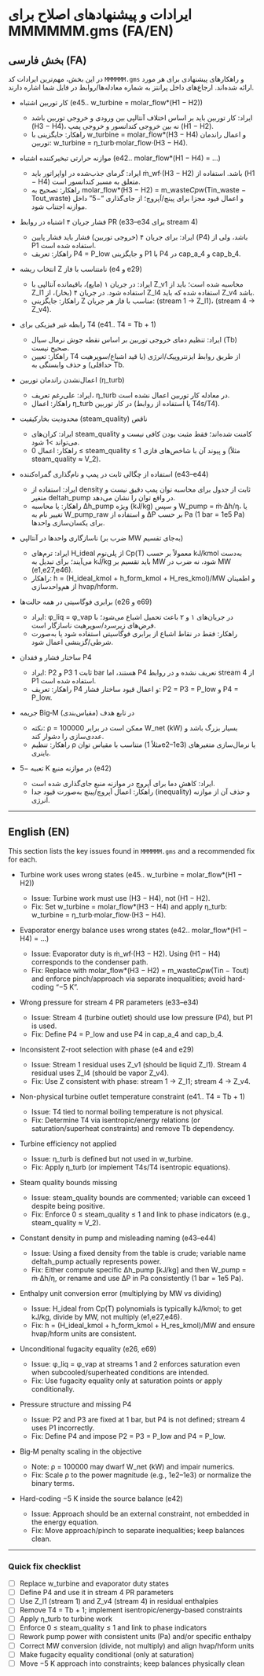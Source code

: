 # ایرادات و پیشنهادهای اصلاح برای MMMMMM.gms (FA/EN)

## بخش فارسی (FA)

در این بخش، مهم‌ترین ایرادات کد `MMMMMM.gms` و راهکارهای پیشنهادی برای هر مورد ارائه شده‌اند. ارجاع‌های داخل پرانتز به شماره معادله‌ها/روابط در فایل شما اشاره دارند.

- کار توربین اشتباه (e45.. w_turbine = molar_flow*(H1 − H2))
  - ایراد: کار توربین باید بر اساس اختلاف آنتالپی بین ورودی و خروجی توربین باشد (H3 − H4)، نه بین خروجی کندانسور و خروجی پمپ (H1 − H2).
  - راهکار: جایگزینی با w_turbine = molar_flow*(H3 − H4) و اعمال راندمان توربین: w_turbine = η_turb·molar_flow·(H3 − H4).

- موازنه حرارتی تبخیرکننده اشتباه (e42.. molar_flow*(H1 − H4) = ...)
  - ایراد: گرمای جذب‌شده در اواپراتور باید ṁ_wf·(H3 − H2) باشد. استفاده از (H1 − H4) متعلق به مسیر کندانسور است.
  - راهکار: تصحیح به molar_flow*(H3 − H2) = m_waste*Cpw*(Tin_waste − Tout_waste) و اعمال قیود مجزا برای پینچ/اَپروچ؛ از جای‌گذاری “−5” داخل موازنه اجتناب شود.

- فشار جریان ۴ اشتباه در روابط PR (e33–e34 برای stream 4)
  - ایراد: برای جریان ۴ (خروجی توربین) فشار باید فشار پایین (P4) باشد، ولی از P1 استفاده شده است.
  - راهکار: تعریف P4 = P_low و جایگزینی P1 با P4 در cap_a_4 و cap_b_4.

- انتخاب ریشه Z نامتناسب با فاز (e4 و e29)
  - ایراد: در جریان ۱ (مایع)، باقیمانده آنتالپی با Z_v1 محاسبه شده است؛ باید از Z_l1 استفاده شود. در جریان ۴ (بخار)، از Z_l4 استفاده شده که باید Z_v4 باشد.
  - راهکار: جایگزینی Z مناسب با فاز هر جریان: (stream 1 → Z_l1)، (stream 4 → Z_v4).

- رابطه غیر فیزیکی برای T4 (e41.. T4 = Tb + 1)
  - ایراد: تنظیم دمای خروجی توربین بر اساس نقطه جوش نرمال سیال (Tb) صحیح نیست.
  - راهکار: تعیین T4 از طریق روابط ایزنتروپیک/انرژی (یا قید اشباع/سوپرهیت حداقلی) و حذف وابستگی به Tb.

- اعمال‌نشدن راندمان توربین (η_turb)
  - ایراد: علی‌رغم تعریف، η_turb در معادله کار توربین اعمال نشده است.
  - راهکار: اعمال η_turb در کار توربین (یا استفاده از روابط T4s/T4).

- محدودیت بخارکیفیت (steam_quality) ناقص
  - ایراد: کران‌های steam_quality کامنت شده‌اند؛ فقط مثبت بودن کافی نیست و می‌تواند >1 شود.
  - راهکار: اعمال 0 ≤ steam_quality ≤ 1 و پیوند آن با شاخص‌های فازی (مثلاً steam_quality ≈ V_2).

- استفاده از چگالی ثابت در پمپ و نام‌گذاری گمراه‌کننده (e43–e44)
  - ایراد: استفاده از density ثابت از جدول برای محاسبه توان پمپ دقیق نیست و متغیر deltah_pump در واقع توان را نشان می‌دهد.
  - راهکار: یا محاسبه Δh_pump ویژه (kJ/kg) و سپس W_pump = ṁ·Δh/η، یا تغییر نام به W_pump_raw و استفاده از ΔP بر حسب Pa (1 bar = 1e5 Pa) برای یکسان‌سازی واحدها.

- ناسازگاری واحدها در آنتالپی (ضرب بر MW به‌جای تقسیم)
  - ایراد: ترم‌های H_ideal از پلی‌نوم Cp(T) معمولاً بر حسب kJ/kmol به‌دست می‌آیند؛ برای تبدیل به kJ/kg باید تقسیم بر MW شود، نه ضرب در MW (e1,e27,e46).
  - راهکار: h = (H_ideal_kmol + h_form_kmol + H_res_kmol)/MW و اطمینان از هم‌واحدسازی hvap/hform.

- برابری فوگاسیتی در همه حالت‌ها (e26 و e69)
  - ایراد: φ_liq = φ_vap در جریان‌های ۱ و ۲ باعث تحمیل اشباع می‌شود؛ با فرض‌های زیرسرد/سوپرهیت ناسازگار است.
  - راهکار: فقط در نقاط اشباع از برابری فوگاسیتی استفاده شود یا به‌صورت شرطی/گزینشی اعمال شود.

- ساختار فشار و فقدان P4
  - ایراد: P2 و P3 ثابت 1 bar هستند، اما P4 تعریف نشده و در روابط stream 4 از P1 استفاده شده است.
  - راهکار: تعریف P4 و اعمال قیود ساختار فشار: P2 = P3 = P_low و P4 = P_low.

- جریمه Big‑M در تابع هدف (مقیاس‌بندی)
  - نکته: ρ = 100000 ممکن است در برابر W_net (kW) بسیار بزرگ باشد و عددی‌سازی را دشوار کند.
  - راهکار: تنظیم ρ متناسب با مقیاس توان (مثلاً 1e2–1e3) یا نرمال‌سازی متغیرهای باینری.

- تعبیه −5 K در موازنه منبع (e42)
  - ایراد: کاهش دما برای اَپروچ در موازنه منبع جای‌گذاری شده است.
  - راهکار: اعمال اَپروچ/پینچ به‌صورت قیود جدا (inequality) و حذف آن از موازنه انرژی.

---

## English (EN)

This section lists the key issues found in `MMMMMM.gms` and a recommended fix for each.

- Turbine work uses wrong states (e45.. w_turbine = molar_flow*(H1 − H2))
  - Issue: Turbine work must use (H3 − H4), not (H1 − H2).
  - Fix: Set w_turbine = molar_flow*(H3 − H4) and apply η_turb: w_turbine = η_turb·molar_flow·(H3 − H4).

- Evaporator energy balance uses wrong states (e42.. molar_flow*(H1 − H4) = ...)
  - Issue: Evaporator duty is ṁ_wf·(H3 − H2). Using (H1 − H4) corresponds to the condenser path.
  - Fix: Replace with molar_flow*(H3 − H2) = m_waste*Cpw*(Tin − Tout) and enforce pinch/approach via separate inequalities; avoid hard-coding “−5 K”.

- Wrong pressure for stream 4 PR parameters (e33–e34)
  - Issue: Stream 4 (turbine outlet) should use low pressure (P4), but P1 is used.
  - Fix: Define P4 = P_low and use P4 in cap_a_4 and cap_b_4.

- Inconsistent Z-root selection with phase (e4 and e29)
  - Issue: Stream 1 residual uses Z_v1 (should be liquid Z_l1). Stream 4 residual uses Z_l4 (should be vapor Z_v4).
  - Fix: Use Z consistent with phase: stream 1 → Z_l1; stream 4 → Z_v4.

- Non-physical turbine outlet temperature constraint (e41.. T4 = Tb + 1)
  - Issue: T4 tied to normal boiling temperature is not physical.
  - Fix: Determine T4 via isentropic/energy relations (or saturation/superheat constraints) and remove Tb dependency.

- Turbine efficiency not applied
  - Issue: η_turb is defined but not used in w_turbine.
  - Fix: Apply η_turb (or implement T4s/T4 isentropic equations).

- Steam quality bounds missing
  - Issue: steam_quality bounds are commented; variable can exceed 1 despite being positive.
  - Fix: Enforce 0 ≤ steam_quality ≤ 1 and link to phase indicators (e.g., steam_quality ≈ V_2).

- Constant density in pump and misleading naming (e43–e44)
  - Issue: Using a fixed density from the table is crude; variable name deltah_pump actually represents power.
  - Fix: Either compute specific Δh_pump [kJ/kg] and then W_pump = ṁ·Δh/η, or rename and use ΔP in Pa consistently (1 bar = 1e5 Pa).

- Enthalpy unit conversion error (multiplying by MW vs dividing)
  - Issue: H_ideal from Cp(T) polynomials is typically kJ/kmol; to get kJ/kg, divide by MW, not multiply (e1,e27,e46).
  - Fix: h = (H_ideal_kmol + h_form_kmol + H_res_kmol)/MW and ensure hvap/hform units are consistent.

- Unconditional fugacity equality (e26, e69)
  - Issue: φ_liq = φ_vap at streams 1 and 2 enforces saturation even when subcooled/superheated conditions are intended.
  - Fix: Use fugacity equality only at saturation points or apply conditionally.

- Pressure structure and missing P4
  - Issue: P2 and P3 are fixed at 1 bar, but P4 is not defined; stream 4 uses P1 incorrectly.
  - Fix: Define P4 and impose P2 = P3 = P_low and P4 = P_low.

- Big‑M penalty scaling in the objective
  - Note: ρ = 100000 may dwarf W_net (kW) and impair numerics.
  - Fix: Scale ρ to the power magnitude (e.g., 1e2–1e3) or normalize the binary terms.

- Hard-coding −5 K inside the source balance (e42)
  - Issue: Approach should be an external constraint, not embedded in the energy equation.
  - Fix: Move approach/pinch to separate inequalities; keep balances clean.

---

### Quick fix checklist
- [ ] Replace w_turbine and evaporator duty states
- [ ] Define P4 and use it in stream 4 PR parameters
- [ ] Use Z_l1 (stream 1) and Z_v4 (stream 4) in residual enthalpies
- [ ] Remove T4 = Tb + 1; implement isentropic/energy-based constraints
- [ ] Apply η_turb to turbine work
- [ ] Enforce 0 ≤ steam_quality ≤ 1 and link to phase indicators
- [ ] Rework pump power with consistent units (Pa) and/or specific enthalpy
- [ ] Correct MW conversion (divide, not multiply) and align hvap/hform units
- [ ] Make fugacity equality conditional (only at saturation)
- [ ] Move −5 K approach into constraints; keep balances physically clean